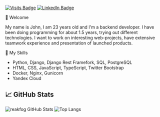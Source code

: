[![Visits Badge](https://badges.pufler.dev/visits/reakfog/reakfog)](https:braydoncoyer.dev)
[![LinkedIn Badge](https://img.shields.io/badge/LinkedIn-Profile-informational?style=flat&logo=linkedin&logoColor=white&color=0D76A8)](https://www.linkedin.com/in/evgeny-perchun/)
 
👋 Welcome

My name is John, I am 23 years old and I'm a backend developer. I have been doing programming for about 1.5 years, trying out different technologies. I want to work on interesting web-projects, have extensive teamwork experience and presentation of launched products.

📌 My Skills

+ Python, Django, Django Rest Framefork, SQL, PostgreSQL
+ HTML, CSS, JavaScript, TypeScript, Twitter Bootstrap
+ Docker, Nginx, Gunicorn
+ Yandex Cloud

## 📈 GitHub Stats

![reakfog GitHub Stats](https://github-readme-stats.vercel.app/api?username=reakfog&count_private=true&hide=contribs&include_all_commits=True&show_icons=true&theme=default)
![Top Langs](https://github-readme-stats.vercel.app/api/top-langs/?username=reakfog&count_private=true&hide=tsql&langs_count=7&theme=default&layout=compact)
